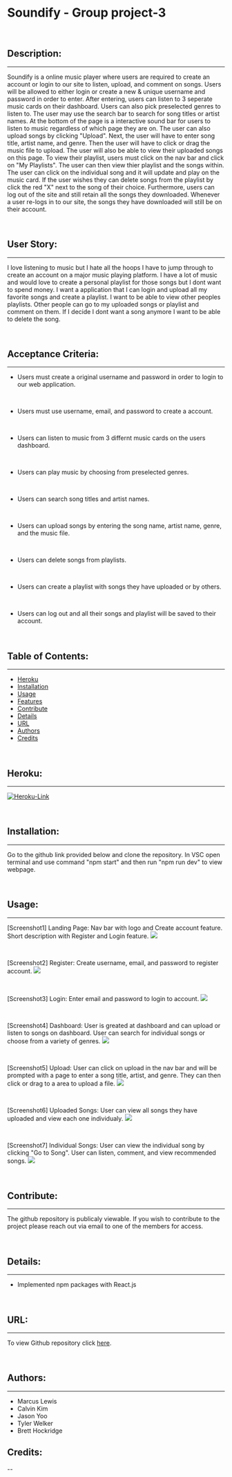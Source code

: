 # Soundify - Group project-3


<br>

## Description:
---
Soundify is a online music player where users are required to create an account or login to our site to listen, upload, and comment on songs. Users will be allowed to either login or create a new & unique username and password in order to enter. After entering, users can listen to 3 seperate music cards on their dashboard. Users can also pick preselected genres to listen to. The user may use the search bar to search for song titles or artist names. At the bottom of the page is a interactive sound bar for users to listen to music regardless of which page they are on. The user can also upload songs by clicking "Upload". Next, the user will have to enter song title, artist name, and genre. Then the user will have to click or drag the music file to upload. The user will also be able to view their uploaded songs on this page. To view their playlist, users must click on the nav bar and click on "My Playlists". The user can then view thier playlist and the songs within. The user can click on the individual song and it will update and play on the music card. If the user wishes they can delete songs from the playlist by click the red "X" next to the song of their choice. Furthermore, users can log out of the site and still retain all the songs they downloaded. Whenever a user re-logs in to our site, the songs they have downloaded will still be on their account.

<br>

## User Story:
---
I love listening to music but I hate all the hoops I have to jump through to create an account on a major music playing platform. I have a lot of music and would love to create a personal playlist for those songs but I dont want to spend money. I want a application that I can login and upload all my favorite songs and create a playlist. I want to be able to view other peoples playlists. Other people can go to my uploaded songs or playlist and comment on them. If I decide I dont want a song anymore I want to be able to delete the song.

<br>

## Acceptance Criteria:
---
- Users must create a original username and password in order to login to our web application.
<br>

- Users must use username, email, and password to create a account.
<br>

- Users can listen to music from 3 differnt music cards on the users dashboard.
<br>

- Users can play music by choosing from preselected genres.
<br>

- Users can search song titles and artist names.
<br>

- Users can upload songs by entering the song name, artist name, genre, and the music file.
<br>

- Users can delete songs from playlists.
<br>

- Users can create a playlist with songs they have uploaded or by others.
<br>

- Users can log out and all their songs and playlist will be saved to their account.

<br>

## Table of Contents:
---
- [Heroku](#heroku)
- [Installation](#installation)
- [Usage](#usage)
- [Features](#features)
- [Contribute](#contribute)
- [Details](#details)
- [URL](#url)
- [Authors](#authors)
- [Credits](#credits)

<br>

## Heroku:
---
[![Heroku-Link](images/heroku-screenshot.png)]()

<br>

## Installation:
---
Go to the github link provided below and clone the repository. In VSC open terminal and use command "npm start" and then run "npm run dev" to view webpage.

<br>

## Usage:
---
[Screenshot1] Landing Page: Nav bar with logo and Create account feature. Short description with Register and Login feature.
<img src="./client/src/assets/landingpage-screenshot.png">

<br>

[Screenshot2] Register: Create username, email, and password to register account.
<img src="./client/src/assets/register-screenshot.png">

<br>

[Screenshot3] Login: Enter email and password to login to account.
<img src="./client/src/assets/login-screenshot.png"> 

<br>

[Screenshot4] Dashboard: User is greated at dashboard and can upload or listen to songs on dashboard. User can search for individual songs or choose from a variety of genres.
<img src="./client/src/assets/dashboard-screenshot.png">

<br>

[Screenshot5] Upload: User can click on upload in the nav bar and will be prompted with a page to enter a song title, artist, and genre. They can then click or drag to a area to upload a file.
<img src="./client/src/assets/upload-screenshot.png">

<br>

[Screenshot6] Uploaded Songs: User can view all songs they have uploaded and view each one individualy.
<img src="./client/src/assets/uploadedSongs-Screenshot.png">

<br>

[Screenshot7] Individual Songs: User can view the individual song by clicking "Go to Song". User can listen, comment, and view recommended songs.
<img src="./client/src/assets/song-screenshot.png">

<br>

## Contribute:
---
The github repository is publicaly viewable. If you wish to contribute to the project please reach out via email to one of the members for access.

<br>

## Details:
---
- Implemented npm packages with React.js

<br>

## URL:
---
To view Github repository click [here](https://github.com/lewisemarcus/SoundClone).

<br>

## Authors:
---
- Marcus Lewis
- Calvin Kim
- Jason Yoo
- Tyler Welker
- Brett Hockridge

## Credits:
--
